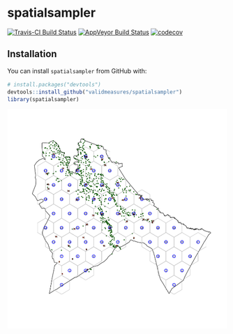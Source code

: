 
<!-- README.md is generated from README.Rmd. Please edit that file -->

# spatialsampler

[![Travis-CI Build
Status](https://travis-ci.org/validmeasures/spatialsampler.svg?branch=master)](https://travis-ci.org/validmeasures/spatialsampler)
[![AppVeyor Build
Status](https://ci.appveyor.com/api/projects/status/github/validmeasures/spatialsampler?branch=master&svg=true)](https://ci.appveyor.com/project/validmeasures/spatialsampler)
[![codecov](https://codecov.io/gh/validmeasures/spatialsampler/branch/master/graph/badge.svg)](https://codecov.io/gh/validmeasures/spatialsampler)

## Installation

You can install `spatialsampler` from GitHub with:

``` r
# install.packages("devtools")
devtools::install_github("validmeasures/spatialsampler")
library(spatialsampler)
```

<img src="man/figures/README-unnamed-chunk-3-1.png" title="Sampling map of Sennar at d = 15 kms" alt="Sampling map of Sennar at d = 15 kms" style="display: block; margin: auto;" />
